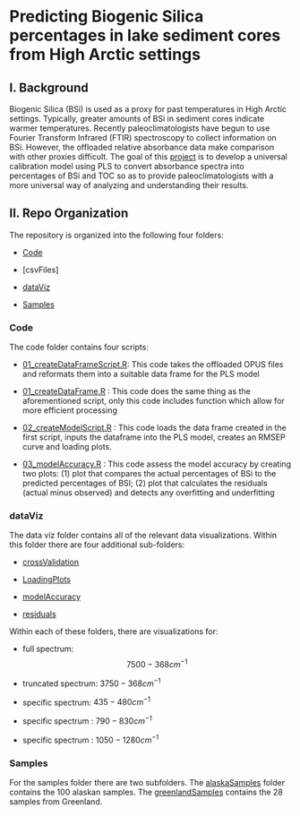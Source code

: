 # Predicting Biogenic Silica percentages in lake sediment cores from High Arctic settings 

## I. Background

Biogenic Silica (BSi) is used as a proxy for past temperatures in High Arctic settings. Typically, greater amounts of BSi in sediment cores indicate warmer temperatures. Recently paleoclimatologists have begun to use Fourier Transform Infrared (FTIR) spectroscopy to collect information on BSi. However, the offloaded relative absorbance data make comparison with other proxies difficult. The goal of this [project](https://www.causeweb.org/usproc/eusrc/2021/virtual-posters/7) is to develop a universal calibration model using PLS to convert absorbance spectra into percentages of BSi and TOC so as to provide paleoclimatologists with a more universal way of analyzing and understanding their results.

## II. Repo Organization 

The repository is organized into the following four folders: 

* [Code](https://github.com/people-r-strange/PLSmodel/tree/main/Code)

* [csvFiles]

* [dataViz](https://github.com/people-r-strange/PLSmodel/tree/main/dataViz)

* [Samples](https://github.com/people-r-strange/PLSmodel/tree/main/Samples)

### Code 

The code folder contains four scripts: 

* [01_createDataFrameScript.R](https://github.com/people-r-strange/PLSmodel/blob/main/Code/01_createDataFrameScript.R): This code takes the offloaded OPUS files and reformats them into a suitable data frame for the PLS model 

* [01_createDataFrame.R](https://github.com/people-r-strange/PLSmodel/blob/main/Code/01_createDataFrame.R) : This code does the same thing as the aforementioned script, only this code includes function which allow for more efficient processing

* [02_createModelScript.R](https://github.com/people-r-strange/PLSmodel/blob/main/Code/02_createModelScript.R) : This code loads the data frame created in the first script, inputs the dataframe into the PLS model, creates an RMSEP curve and loading plots. 

* [03_modelAccuracy.R](https://github.com/people-r-strange/PLSmodel/blob/main/Code/03_modelAccuracy.R) : This code assess the model accuracy by creating two plots: (1) plot that compares the actual percentages of BSi to the predicted percentages of BSI; (2) plot that calculates the residuals (actual minus observed) and detects any overfitting and underfitting 

### dataViz

The data viz folder contains all of the relevant data visualizations. Within this folder there are four additional sub-folders: 

* [crossValidation](https://github.com/people-r-strange/PLSmodel/tree/main/dataViz/Greenland/crossValidation)

* [LoadingPlots](https://github.com/people-r-strange/PLSmodel/tree/main/dataViz/Greenland/LoadingPlots)

* [modelAccuracy](https://github.com/people-r-strange/PLSmodel/tree/main/dataViz/Greenland/modelAccuracy)

* [residuals](https://github.com/people-r-strange/PLSmodel/tree/main/dataViz/Greenland/residuals)

Within each of these folders, there are visualizations for: 

* full spectrum: $$7500 - 368 cm^{-1}$$

* truncated spectrum: $3750 - 368 cm^{-1}$

* specific spectrum: $435 - 480 cm^{-1}$

* specific spectrum : $790 - 830 cm^{-1}$

* specific spectrum : $1050 - 1280 cm^{-1}$

###  Samples 

For the samples folder there are two subfolders. The [alaskaSamples](https://github.com/people-r-strange/PLSmodel/tree/main/Samples/alaskaSamples) folder contains the 100 alaskan samples. The [greenlandSamples](https://github.com/people-r-strange/PLSmodel/tree/main/Samples/greenlandSamples) contains the 28 samples from Greenland. 
